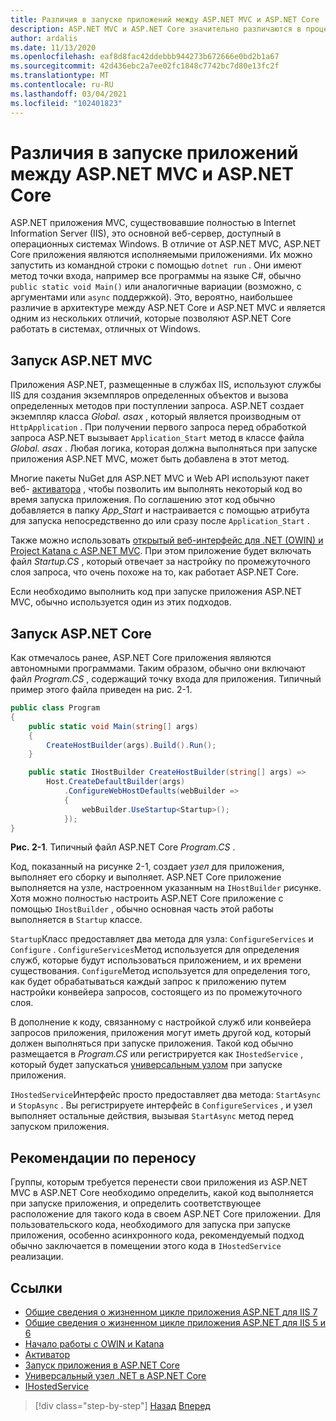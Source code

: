 ```yaml
---
title: Различия в запуске приложений между ASP.NET MVC и ASP.NET Core
description: ASP.NET MVC и ASP.NET Core значительно различаются в процессе запуска приложений. Узнайте о важных различиях и способах перехода с ASP.NET MVC на ASP.NET Core.
author: ardalis
ms.date: 11/13/2020
ms.openlocfilehash: eaf8d8fac42ddebbb944273b672666e0bd2b1a67
ms.sourcegitcommit: 42d436ebc2a7ee02fc1848c7742bc7d80e13fc2f
ms.translationtype: MT
ms.contentlocale: ru-RU
ms.lasthandoff: 03/04/2021
ms.locfileid: "102401823"
---
```

# <a name="app-startup-differences-between-aspnet-mvc-and-aspnet-core"></a>Различия в запуске приложений между ASP.NET MVC и ASP.NET Core

ASP.NET приложения MVC, существовавшие полностью в Internet Information Server (IIS), это основной веб-сервер, доступный в операционных системах Windows. В отличие от ASP.NET MVC, ASP.NET Core приложения являются исполняемыми приложениями. Их можно запустить из командной строки с помощью `dotnet run` . Они имеют метод точки входа, например все программы на языке C#, обычно `public static void Main()` или аналогичные вариации (возможно, с аргументами или `async` поддержкой). Это, вероятно, наибольшее различие в архитектуре между ASP.NET Core и ASP.NET MVC и является одним из нескольких отличий, которые позволяют ASP.NET Core работать в системах, отличных от Windows.

## <a name="aspnet-mvc-startup"></a>Запуск ASP.NET MVC

Приложения ASP.NET, размещенные в службах IIS, используют службы IIS для создания экземпляров определенных объектов и вызова определенных методов при поступлении запроса. ASP.NET создает экземпляр класса *Global. asax* , который является производным от `HttpApplication` . При получении первого запроса перед обработкой запроса ASP.NET вызывает `Application_Start` метод в классе файла *Global. asax* . Любая логика, которая должна выполняться при запуске приложения ASP.NET MVC, может быть добавлена в этот метод.

Многие пакеты NuGet для ASP.NET MVC и Web API используют пакет веб- [активатора](https://github.com/davidebbo/WebActivator) , чтобы позволить им выполнять некоторый код во время запуска приложения. По соглашению этот код обычно добавляется в папку *App_Start* и настраивается с помощью атрибута для запуска непосредственно до или сразу после `Application_Start` .

Также можно использовать [открытый веб-интерфейс для .NET (OWIN) и Project Katana с ASP.NET MVC](/aspnet/aspnet/overview/owin-and-katana/getting-started-with-owin-and-katana). При этом приложение будет включать файл *Startup.CS* , который отвечает за настройку по промежуточного слоя запроса, что очень похоже на то, как работает ASP.NET Core.

Если необходимо выполнить код при запуске приложения ASP.NET MVC, обычно используется один из этих подходов.

## <a name="aspnet-core-startup"></a>Запуск ASP.NET Core

Как отмечалось ранее, ASP.NET Core приложения являются автономными программами. Таким образом, обычно они включают файл *Program.CS* , содержащий точку входа для приложения. Типичный пример этого файла приведен на рис. 2-1.

```csharp
public class Program
{
    public static void Main(string[] args)
    {
        CreateHostBuilder(args).Build().Run();
    }

    public static IHostBuilder CreateHostBuilder(string[] args) =>
        Host.CreateDefaultBuilder(args)
            .ConfigureWebHostDefaults(webBuilder =>
            {
                webBuilder.UseStartup<Startup>();
            });
}
```

**Рис. 2-1**. Типичный файл ASP.NET Core *Program.CS* .

Код, показанный на рисунке 2-1, создает *узел* для приложения, выполняет его сборку и выполняет. ASP.NET Core приложение выполняется на узле, настроенном указанным на `IHostBuilder` рисунке. Хотя можно полностью настроить ASP.NET Core приложение с помощью `IHostBuilder` , обычно основная часть этой работы выполняется в `Startup` классе.

`Startup`Класс предоставляет два метода для узла: `ConfigureServices` и `Configure` . `ConfigureServices`Метод используется для определения служб, которые будут использоваться приложением, и их времени существования. `Configure`Метод используется для определения того, как будет обрабатываться каждый запрос к приложению путем настройки конвейера запросов, состоящего из по промежуточного слоя.

В дополнение к коду, связанному с настройкой служб или конвейера запросов приложения, приложения могут иметь другой код, который должен выполняться при запуске приложения. Такой код обычно размещается в *Program.CS* или регистрируется как `IHostedService` , который будет запускаться [универсальным узлом](/aspnet/core/fundamentals/host/generic-host?preserve-view=true&view=aspnetcore-3.1) при запуске приложения.

`IHostedService`Интерфейс просто предоставляет два метода: `StartAsync` и `StopAsync` . Вы регистрируете интерфейс в `ConfigureServices` , и узел выполняет остальные действия, вызывая `StartAsync` метод перед запуском приложения.

## <a name="porting-considerations"></a>Рекомендации по переносу

Группы, которым требуется перенести свои приложения из ASP.NET MVC в ASP.NET Core необходимо определить, какой код выполняется при запуске приложения, и определить соответствующее расположение для такого кода в своем ASP.NET Core приложении. Для пользовательского кода, необходимого для запуска при запуске приложения, особенно асинхронного кода, рекомендуемый подход обычно заключается в помещении этого кода в `IHostedService` реализации.

## <a name="references"></a>Ссылки

- [Общие сведения о жизненном цикле приложения ASP.NET для IIS 7](/previous-versions/aspnet/bb470252(v=vs.100))
- [Общие сведения о жизненном цикле приложения ASP.NET для IIS 5 и 6](/previous-versions/aspnet/ms178473(v=vs.100))
- [Начало работы с OWIN и Katana](/aspnet/aspnet/overview/owin-and-katana/getting-started-with-owin-and-katana)
- [Активатор](https://github.com/davidebbo/WebActivator)
- [Запуск приложения в ASP.NET Core](/aspnet/core/fundamentals/startup?preserve-view=true&view=aspnetcore-3.1)
- [Универсальный узел .NET в ASP.NET Core](/aspnet/core/fundamentals/host/generic-host?preserve-view=true&view=aspnetcore-3.1)
- [IHostedService](../microservices/multi-container-microservice-net-applications/background-tasks-with-ihostedservice.md)

>[!div class="step-by-step"]
>[Назад](architectural-differences.md)
>[Вперед](hosting-differences.md)
